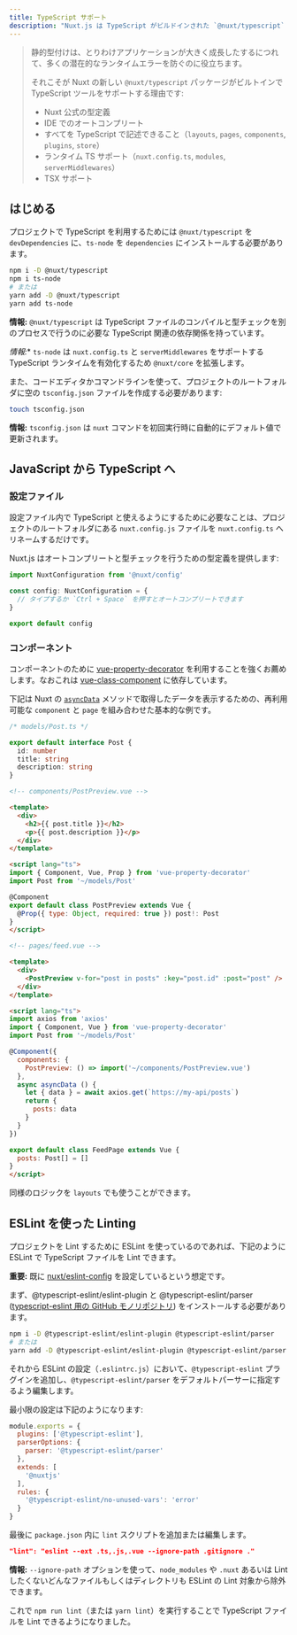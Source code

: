 ```yaml
---
title: TypeScript サポート
description: "Nuxt.js は TypeScript がビルドインされた `@nuxt/typescript` モジュールをリリースしました。"
---
```


> 静的型付けは、とりわけアプリケーションが大きく成長したするにつれて、多くの潜在的なランタイムエラーを防ぐのに役立ちます。
>
> それこそが Nuxt の新しい `@nuxt/typescript` パッケージがビルトインで TypeScript ツールをサポートする理由です:
> - Nuxt 公式の型定義
> - IDE でのオートコンプリート
> - すべてを TypeScript で記述できること（`layouts`, `pages`, `components`, `plugins`, `store`）
> - ランタイム TS サポート（`nuxt.config.ts`, `modules`, `serverMiddlewares`）
> - TSX サポート

## はじめる

プロジェクトで TypeScript を利用するためには `@nuxt/typescript` を `devDependencies` に、`ts-node` を `dependencies` にインストールする必要があります。

```sh
npm i -D @nuxt/typescript
npm i ts-node
# または
yarn add -D @nuxt/typescript
yarn add ts-node
```

<div class="Alert Alert--gray">

**情報:** `@nuxt/typescript` は TypeScript ファイルのコンパイルと型チェックを別のプロセスで行うのに必要な TypeScript 関連の依存関係を持っています。

</div>

<div class="Alert Alert--gray">

*情報:** `ts-node` は `nuxt.config.ts` と `serverMiddlewares` をサポートする TypeScript ランタイムを有効化するため `@nuxt/core` を拡張します。

</div>

また、コードエディタかコマンドラインを使って、プロジェクトのルートフォルダに空の `tsconfig.json` ファイルを作成する必要があります:

```sh
touch tsconfig.json
```

<div class="Alert Alert--gray">

**情報:** `tsconfig.json` は `nuxt` コマンドを初回実行時に自動的にデフォルト値で更新されます。

</div>

## JavaScript から TypeScript へ

### 設定ファイル

設定ファイル内で TypeScript と使えるようにするために必要なことは、プロジェクトのルートフォルダにある `nuxt.config.js` ファイルを `nuxt.config.ts` へリネームするだけです。

Nuxt.js はオートコンプリートと型チェックを行うための型定義を提供します:

```ts
import NuxtConfiguration from '@nuxt/config'

const config: NuxtConfiguration = {
  // タイプするか `Ctrl + Space` を押すとオートコンプリートできます
}

export default config
```

### コンポーネント

コンポーネントのために [vue-property-decorator](https://github.com/kaorun343/vue-property-decorator) を利用することを強くお薦めします。なおこれは [vue-class-component](https://github.com/vuejs/vue-class-component) に依存しています。

下記は Nuxt の [`asyncData`](https://ja.nuxtjs.org/guide/async-data) メソッドで取得したデータを表示するための、再利用可能な `component` と `page` を組み合わせた基本的な例です。

```ts
/* models/Post.ts */

export default interface Post {
  id: number
  title: string
  description: string
}
```

```html
<!-- components/PostPreview.vue -->

<template>
  <div>
    <h2>{{ post.title }}</h2>
    <p>{{ post.description }}</p>
  </div>
</template>

<script lang="ts">
import { Component, Vue, Prop } from 'vue-property-decorator'
import Post from '~/models/Post'

@Component
export default class PostPreview extends Vue {
  @Prop({ type: Object, required: true }) post!: Post
}
</script>
```

```html
<!-- pages/feed.vue -->

<template>
  <div>
    <PostPreview v-for="post in posts" :key="post.id" :post="post" />
  </div>
</template>

<script lang="ts">
import axios from 'axios'
import { Component, Vue } from 'vue-property-decorator'
import Post from '~/models/Post'

@Component({
  components: {
    PostPreview: () => import('~/components/PostPreview.vue')
  },
  async asyncData () {
    let { data } = await axios.get(`https://my-api/posts`)
    return {
      posts: data
    }
  }
})

export default class FeedPage extends Vue {
  posts: Post[] = []
}
</script>
```

同様のロジックを `layouts` でも使うことができます。

## ESLint を使った Linting

プロジェクトを Lint するために ESLint を使っているのであれば、下記のように ESLint で TypeScript ファイルを Lint できます。 

<div class="Alert Alert--teal">

**重要:** 既に [nuxt/eslint-config](https://github.com/nuxt/eslint-config) を設定しているという想定です。

</div>

まず、@typescript-eslint/eslint-plugin と @typescript-eslint/parser ([typescript-eslint 用の GitHub モノリポジトリ](https://github.com/typescript-eslint/typescript-eslint)) をインストールする必要があります。

```sh
npm i -D @typescript-eslint/eslint-plugin @typescript-eslint/parser
# または
yarn add -D @typescript-eslint/eslint-plugin @typescript-eslint/parser
```

それから ESLint の設定（`.eslintrc.js`）において、`@typescript-eslint` プラグインを追加し、`@typescript-eslint/parser` をデフォルトパーサーに指定するよう編集します。

最小限の設定は下記のようになります:

```js
module.exports = {
  plugins: ['@typescript-eslint'],
  parserOptions: {
    parser: '@typescript-eslint/parser'
  },
  extends: [
    '@nuxtjs'
  ],
  rules: {
    '@typescript-eslint/no-unused-vars': 'error'
  }
}

```

最後に `package.json` 内に `lint` スクリプトを追加または編集します。

```json
"lint": "eslint --ext .ts,.js,.vue --ignore-path .gitignore ."
```

<div class="Alert Alert--gray">

**情報:** `--ignore-path` オプションを使って、`node_modules` や `.nuxt` あるいは Lint したくないどんなファイルもしくはディレクトリも ESLint の Lint 対象から除外できます。

</div>

これで `npm run lint`（または `yarn lint`）を実行することで TypeScript ファイルを Lint できるようになりました。
